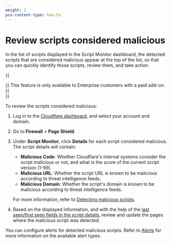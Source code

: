 ```yaml
---
weight: 2
pcx-content-type: how-to
---
```


# Review scripts considered malicious

In the list of scripts displayed in the Script Monitor dashboard, the detected scripts that are considered malicious appear at the top of the list, so that you can quickly identify those scripts, review them, and take action.

{{<Aside type="note">}}
This feature is only available to Enterprise customers with a paid add-on.
{{</Aside>}}

To review the scripts considered malicious:

1. Log in to the [Cloudflare dashboard](https://dash.cloudflare.com/), and select your account and domain.
1. Go to **Firewall** > **Page Shield**.
1. Under **Script Monitor**, click **Details** for each script considered malicious. The script details will contain:

   - **Malicious Code**: Whether Cloudflare's internal systems consider the script malicious or not, and what is the score of the current script version (1-99).
   - **Malicious URL**: Whether the script URL is known to be malicious according to threat intelligence feeds.
   - **Malicious Domain**: Whether the script's domain is known to be malicious according to threat intelligence feeds.

   For more information, refer to [Detecting malicious scripts](/about/malicious-script-detection).

1. Based on the displayed information, and with the help of the [last seen/first seen fields in the script details](/use-dashboard/monitor-scripts#view-script-details), review and update the pages where the malicious script was detected.

You can configure alerts for detected malicious scripts. Refer to [Alerts](/reference/alerts) for more information on the available alert types.
